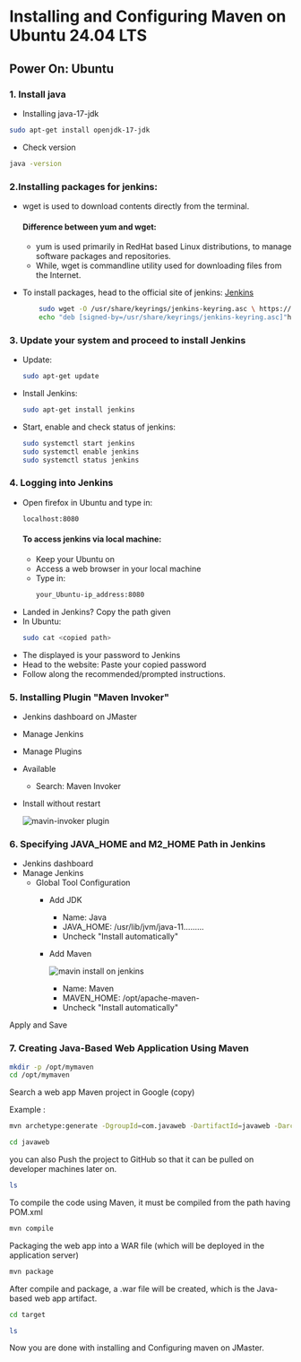 # Installing and Configuring Maven on Ubuntu 24.04 LTS

## Power On: Ubuntu

### 1. Install java

- Installing java-17-jdk
```bash
sudo apt-get install openjdk-17-jdk
```
- Check version
```bash
java -version
```

### 2.Installing packages for jenkins:

- wget is used to download contents directly from the terminal.
  #### Difference between yum and wget:
  - yum is used primarily in RedHat based Linux distributions, to manage software packages and     repositories.
  - While, wget is commandline utility used for downloading files from the Internet.

- To install packages, head to the official site of jenkins: [Jenkins](https://www.jenkins.io/doc/book/installing/linux/)
  ```bash
      sudo wget -O /usr/share/keyrings/jenkins-keyring.asc \ https://pkg.jenkins.io/debian-stable/jenkins.io-2023.key
      echo "deb [signed-by=/usr/share/keyrings/jenkins-keyring.asc]"https://pkg.jenkins.io/debian-stable binary/ | sudo tee \ /etc/apt/sources.list.d/jenkins.list > /dev/null
  ```
  
### 3. Update your system and proceed to install Jenkins
- Update:
  ```bash
  sudo apt-get update
  ```
- Install Jenkins:
  ```bash
  sudo apt-get install jenkins
  ```
- Start, enable and check status of jenkins:
  ```bash
  sudo systemctl start jenkins
  sudo systemctl enable jenkins
  sudo systemctl status jenkins
  ```

### 4. Logging into Jenkins
- Open firefox in Ubuntu and type in:
  ```bash
  localhost:8080
  ```
  #### To access jenkins via local machine:
  - Keep your Ubuntu on
  - Access a web browser in your local machine
  - Type in:
    ```bash
    your_Ubuntu-ip_address:8080
    ```
- Landed in Jenkins?
  Copy the path given
- In Ubuntu:
  ```bash
  sudo cat <copied path>
  ```
- The displayed is your password to Jenkins
- Head to the website:
  Paste your copied password
- Follow along the recommended/prompted instructions.



   











  
### 5. Installing Plugin "Maven Invoker"
- Jenkins dashboard on JMaster
- Manage Jenkins
- Manage Plugins
- Available
    - Search: Maven Invoker
- Install without restart

  ![mavin-invoker plugin](https://github.com/SirJosh-i/Maven-Config/assets/69949528/f13cceea-cf0d-40bd-b166-6071116360a1)


### 6. Specifying JAVA_HOME and M2_HOME Path in Jenkins
- Jenkins dashboard
- Manage Jenkins
    - Global Tool Configuration
        - Add JDK
            - Name: Java
            - JAVA_HOME: /usr/lib/jvm/java-11.........
            - Uncheck "Install automatically"

        - Add Maven
          
          ![mavin install on jenkins](https://github.com/SirJosh-i/Maven-Config/assets/69949528/d8e892d4-6c7e-4bc9-adc9-c1700be7810e)

          
            - Name: Maven
            - MAVEN_HOME: /opt/apache-maven-<version>
            - Uncheck "Install automatically"

Apply and Save

### 7. Creating Java-Based Web Application Using Maven
```bash
mkdir -p /opt/mymaven
cd /opt/mymaven
```
Search a web app Maven project in Google (copy)

Example : 

```bash
mvn archetype:generate -DgroupId=com.javaweb -DartifactId=javaweb -DarchetypeArtifactId=maven-archetype-webapp -DinteractiveMode=false
```

```bash
cd javaweb
```
you can also Push the project to GitHub so that it can be pulled on developer machines later on.

```bash
ls
```
To compile the code using Maven, it must be compiled from the path having POM.xml
```bash
mvn compile
```
Packaging the web app into a WAR file (which will be deployed in the application server)
```bash
mvn package
```
After compile and package, a .war file will be created, which is the Java-based web app artifact.
```bash
cd target

ls
```
Now you are done with installing and Configuring maven on JMaster.

